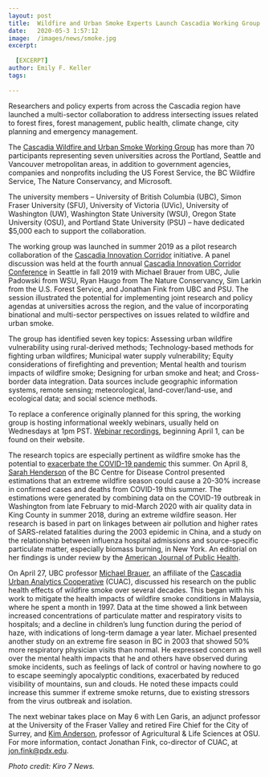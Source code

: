 ```yaml
---
layout: post
title:  Wildfire and Urban Smoke Experts Launch Cascadia Working Group
date:   2020-05-3 1:57:12
image:  /images/news/smoke.jpg
excerpt:
  
  [EXCERPT]
author: Emily F. Keller
tags:
  
---
```


Researchers and policy experts from across the Cascadia region have launched a multi-sector collaboration to address intersecting issues related to forest fires, forest management, public health, climate change, city planning and emergency management. 

The [Cascadia Wildfire and Urban Smoke Working Group](https://sites.google.com/pdx.edu/cascadiawildfireandurbansmoke) has more than 70 participants representing seven universities across the Portland, Seattle and Vancouver metropolitan areas, in addition to government agencies, companies and nonprofits including the US Forest Service, the BC Wildfire Service, The Nature Conservancy, and Microsoft. 

The university members – University of British Columbia (UBC), Simon Fraser University (SFU), University of Victoria (UVic), University of Washington (UW), Washington State University (WSU), Oregon State University (OSU), and Portland State University (PSU) – have dedicated $5,000 each to support the collaboration. 

The working group was launched in summer 2019 as a pilot research collaboration of the [Cascadia Innovation Corridor](https://connectcascadia.com/) initiative. A panel discussion was held at the fourth annual [Cascadia Innovation Corridor Conference](https://connectcascadia.com/conference/) in Seattle in fall 2019 with Michael Brauer from UBC, Julie Padowski from WSU, Ryan Haugo from The Nature Conservancy, Sim Larkin from the U.S. Forest Service, and Jonathan Fink from UBC and PSU. The session illustrated the potential for implementing joint research and policy agendas at universities across the region, and the value of incorporating binational and multi-sector perspectives on issues related to wildfire and urban smoke.

The group has identified seven key topics: Assessing urban wildfire vulnerability using rural-derived methods; Technology-based methods for fighting urban wildfires; Municipal water supply vulnerability; Equity considerations of firefighting and prevention; Mental health and tourism impacts of wildfire smoke; Designing for urban smoke and heat; and Cross-border data integration. Data sources include geographic information systems, remote sensing; meteorological, land-cover/land-use, and ecological data; and social science methods.

To replace a conference originally planned for this spring, the working group is hosting informational weekly webinars, usually held on Wednesdays at 1pm PST. [Webinar recordings](https://sites.google.com/pdx.edu/cascadiawildfireandurbansmoke/webinar-schedule), beginning April 1, can be found on their website. 

The research topics are especially pertinent as wildfire smoke has the potential to [exacerbate the COVID-19 pandemic](https://globalnews.ca/news/6751699/bc-coronavirus-wildfire-smoke/) this summer. On April 8, [Sarah Henderson](http://www.bccdc.ca/our-research/people/sarah-henderson) of the BC Centre for Disease Control presented estimations that an extreme wildfire season could cause a 20-30% increase in confirmed cases and deaths from COVID-19 this summer. The estimations were generated by combining data on the COVID-19 outbreak in Washington from late February to mid-March 2020 with air quality data in King County in summer 2018, during an extreme wildfire season. Her research is based in part on linkages between air pollution and higher rates of SARS-related fatalities during the 2003 epidemic in China, and a study on the relationship between influenza hospital admissions and source-specific particulate matter, especially biomass burning, in New York. An editorial on her findings is under review by the [American Journal of Public Health](https://ajph.aphapublications.org/).

On April 27, UBC professor [Michael Brauer](https://www.spph.ubc.ca/person/michael-brauer/), an affiliate of the [Cascadia Urban Analytics Cooperative]( https://www.cascadiadata.org/) (CUAC), discussed his research on the public health effects of wildfire smoke over several decades. This began with his work to mitigate the health impacts of wildfire smoke conditions in Malaysia, where he spent a month in 1997. Data at the time showed a link between increased concentrations of particulate matter and respiratory visits to hospitals; and a decline in children’s lung function during the period of haze, with indications of long-term damage a year later. Michael presented another study on an extreme fire season in BC in 2003 that showed 50% more respiratory physician visits than normal. He expressed concern as well over the mental health impacts that he and others have observed during smoke incidents, such as feelings of lack of control or having nowhere to go to escape seemingly apocalyptic conditions, exacerbated by reduced visibility of mountains, sun and clouds. He noted these impacts could increase this summer if extreme smoke returns, due to existing stressors from the virus outbreak and isolation.

The next webinar takes place on May 6 with Len Garis, an adjunct professor at the University of the Fraser Valley and retired Fire Chief for the City of Surrey, and [Kim Anderson](https://agsci.oregonstate.edu/users/kim-anderson), professor of Agricultural & Life Sciences at OSU. For more information, contact Jonathan Fink, co-director of CUAC, at jon.fink@pdx.edu. 

_Photo credit: Kiro 7 News._